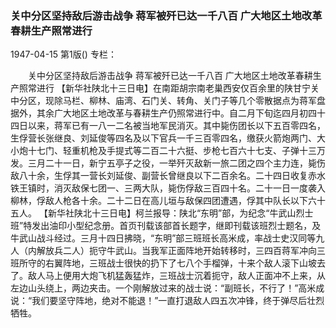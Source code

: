 ### 关中分区坚持敌后游击战争  蒋军被歼已达一千八百  广大地区土地改革春耕生产照常进行

1947-04-15
第1版()
专栏：

　　关中分区坚持敌后游击战争
    蒋军被歼已达一千八百
    广大地区土地改革春耕生产照常进行
    【新华社陕北十三日电】在南距胡宗南老巢西安仅百余里的陕甘宁关中分区，现除马栏、柳林、庙湾、石门关、转角、关门子等几个零散据点为蒋军盘据外，其余广大地区土地改革与春耕生产仍照常进行中。自二月下旬迄四月初四十四日以来，蒋军已有一八一二名被当地军民消灭。其中毙伤团长以下五百零四名，生俘营长张继良、刘延俊等四名及以下官兵一千三百零四名，缴获火箭炮两门、大小炮十七门、轻重机枪及手提式等二百二十六挺、步枪七百六十七支、子弹十三万发。三月二十一日，新宁五亭子之役，一举歼灭敌新一旅二团之四个主力连，毙伤敌八十余，生俘其一营长刘延俊、副营长曾继良以下二百余名。二十四日收复赤水铁王镇时，消灭敌保七团一、三两大队，毙伤俘敌三百四十名。二十一日一度袭入柳林，俘敌人枪各十余。二十二日在高儿垣与敌保四团遭遇，俘其中队长以下六十五人。
    【新华社陕北十三日电】柯兰报导：陕北“东明”部，为纪念“牛武山烈士班”特发出油印小型纪念册。首页刊载该部首长题字，继即刊载该班烈士题名，及牛武山战斗经过。三月十四日拂晓，“东明”部三班班长高米成，率战士史汉同等九人（内解放兵二人）扼守牛武山。当我军正面阵地开始转移时，三四百蒋军冲向三班所守的右翼阵地，三班战士很快的扔下了七八个手榴弹，十来个敌人滚下山坡去了。敌人马上便用大炮飞机猛轰猛炸，三班战士沉着扼守，敌人正面冲不上来，从左边山头绕上，两边夹击。一个刚解放过来的战士说：“副班长，不行了！”高米成说：“我们要坚守阵地，绝对不能退！”一直打退敌人四五次冲锋，终于弹尽后壮烈牺牲。
